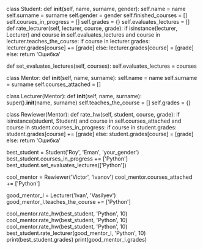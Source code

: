 class Student:
  def __init__(self, name, surname, gender):
      self.name = name
      self.surname = surname
      self.gender = gender
      self.finished_courses = []
      self.courses_in_progress = []
      self.grades = {}
      self.evaluates_lectures = []  
  def rate_lecturer(self, lecturer, course, grade):
      if isinstance(lecturer, Lecturer) and course in self.evaluates_lectures and course in lecturer.teaches_the_course:
          if course in lecturer.grades:
              lecturer.grades[course] += [grade]
          else:
              lecturer.grades[course] = [grade]
      else:
          return 'Ошибка'

  def set_evaluates_lectures(self, courses):
    self.evaluates_lectures = courses

class Mentor:
  def __init__(self, name, surname):
      self.name = name
      self.surname = surname
      self.courses_attached = []
      


class Lecturer(Mentor):
   def __init__(self, name, surname):  
      super().__init__(name, surname)
      self.teaches_the_course = []
      self.grades = {} 

class Rewiewer(Mentor):
        def rate_hw(self, student, course, grade):
          if isinstance(student, Student) and course in self.courses_attached and course in student.courses_in_progress:
              if course in student.grades:
                  student.grades[course] += [grade]
              else:
                  student.grades[course] = [grade]
          else:
              return 'Ошибка'


best_student = Student('Roy', 'Eman', 'your_gender')
best_student.courses_in_progress += ['Python']
best_student.set_evaluates_lectures(['Python'])

cool_mentor = Rewiewer('Victor', 'Ivanov')
cool_mentor.courses_attached += ['Python']

good_mentor_l = Lecturer('Ivan', 'Vasilyev')
good_mentor_l.teaches_the_course += ['Python']

cool_mentor.rate_hw(best_student, 'Python', 10)
cool_mentor.rate_hw(best_student, 'Python', 10)
cool_mentor.rate_hw(best_student, 'Python', 10)
best_student.rate_lecturer(good_mentor_l, 'Python', 10)
print(best_student.grades)
print(good_mentor_l.grades)
